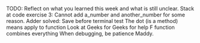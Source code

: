 TODO: Reflect on what you learned this week and what is still unclear.
Stack at code exercise 3: Cannot add a_number and another_number for some reason.
Adder solved: Save before terminal test
The dot (is a method) means apply to function
Look at Geeks for Geeks for help
F function combines everything
When debugging, be patience Maddy.
